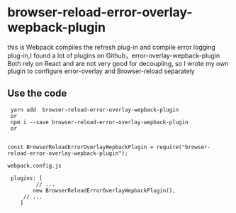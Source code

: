 # browser-reload-error-overlay-wepback-plugin

this is Webpack compiles the refresh plug-in and compile error logging plug-in,I found a lot of plugins on Github，error-overlay-wepback-plugin Both rely on React and are not very good for decoupling, so I wrote my own plugin to configure error-overlay and Browser-reload separately

## Use the code

```
 yarn add  browser-reload-error-overlay-wepback-plugin
 or
 npm i --save browser-reload-error-overlay-wepback-plugin
 or


const BrowserReloadErrorOverlayWepbackPlugin = require("browser-reload-error-overlay-wepback-plugin");

webpack.config.js

 plugins: [
         // ...
        new BrowserReloadErrorOverlayWepbackPlugin(),
     // ...
    ]

```

